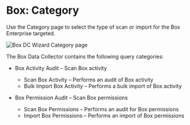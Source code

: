 # Box: Category

Use the Category page to select the type of scan or import for the Box Enterprise targeted.

![Box DC Wizard Category page](/img/versioned_docs/accessanalyzer_11.6/accessanalyzer/admin/datacollector/adinventory/category.webp)

The Box Data Collector contains the following query categories:

- Box Activity Audit – Scan Box activity

  - Scan Box Activity – Performs an audit of Box activity
  - Bulk Import Box Activity – Performs a bulk import of Box activity

- Box Permission Audit – Scan Box permissions

  - Scan Box Permissions – Performs an audit for Box permissions
  - Import Box Permissions – Performs an import of Box permissions
